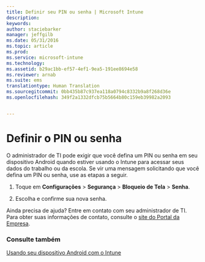 ```yaml
---
title: Definir seu PIN ou senha | Microsoft Intune
description: 
keywords: 
author: staciebarker
manager: jeffgilb
ms.date: 05/31/2016
ms.topic: article
ms.prod: 
ms.service: microsoft-intune
ms.technology: 
ms.assetid: b29ac1bb-ef57-4ef1-9ea5-191ee8694e58
ms.reviewer: arnab
ms.suite: ems
translationtype: Human Translation
ms.sourcegitcommit: 0bb435b87c937ea118a0794c8332b9a8f268d36e
ms.openlocfilehash: 349f2a1332dfcb75b5664b80c159eb39982a2093


---
```



# Definir o PIN ou senha

O administrador de TI pode exigir que você defina um PIN ou senha em seu dispositivo Android quando estiver usando o Intune para acessar seus dados do trabalho ou da escola. Se vir uma mensagem solicitando que você defina um PIN ou senha, use as etapas a seguir.

1.  Toque em **Configurações** &gt; **Segurança** &gt; **Bloqueio de Tela** &gt; **Senha**.

2.  Escolha e confirme sua nova senha.


Ainda precisa de ajuda? Entre em contato com seu administrador de TI. Para obter suas informações de contato, consulte o [site do Portal da Empresa](http://portal.manage.microsoft.com).

### Consulte também
[Usando seu dispositivo Android com o Intune](using-your-android-device-with-intune.md)


<!--HONumber=Jun16_HO4-->


